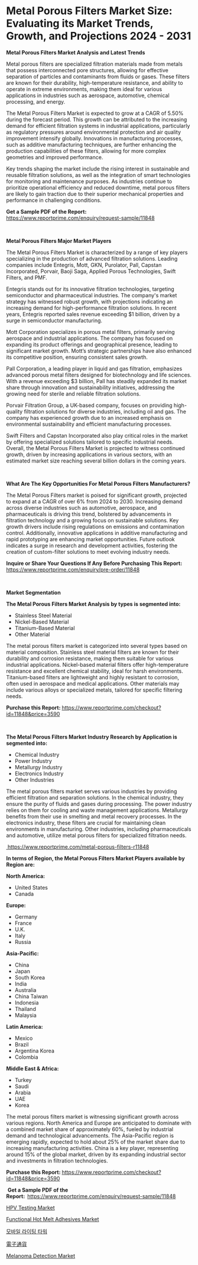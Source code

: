 <p><h1>Metal Porous Filters Market Size: Evaluating its Market Trends, Growth, and Projections 2024 - 2031</h1></p><p><strong>Metal Porous Filters Market Analysis and Latest Trends</strong></p>
<p><p>Metal porous filters are specialized filtration materials made from metals that possess interconnected pore structures, allowing for effective separation of particles and contaminants from fluids or gases. These filters are known for their durability, high-temperature resistance, and ability to operate in extreme environments, making them ideal for various applications in industries such as aerospace, automotive, chemical processing, and energy.</p><p>The Metal Porous Filters Market is expected to grow at a CAGR of 5.50% during the forecast period. This growth can be attributed to the increasing demand for efficient filtration systems in industrial applications, particularly as regulatory pressures around environmental protection and air quality improvement intensify globally. Innovations in manufacturing processes, such as additive manufacturing techniques, are further enhancing the production capabilities of these filters, allowing for more complex geometries and improved performance.</p><p>Key trends shaping the market include the rising interest in sustainable and reusable filtration solutions, as well as the integration of smart technologies for monitoring and maintenance purposes. As industries continue to prioritize operational efficiency and reduced downtime, metal porous filters are likely to gain traction due to their superior mechanical properties and performance in challenging conditions.</p></p>
<p><strong>Get a Sample PDF of the Report:&nbsp;</strong> <a href="https://www.reportprime.com/enquiry/request-sample/11848">https://www.reportprime.com/enquiry/request-sample/11848</a></p>
<p>&nbsp;</p>
<p><strong>Metal Porous Filters Major Market Players</strong></p>
<p><p>The Metal Porous Filters Market is characterized by a range of key players specializing in the production of advanced filtration solutions. Leading companies include Entegris, Mott, GKN, Purolator, Pall, Capstan Incorporated, Porvair, Baoji Saga, Applied Porous Technologies, Swift Filters, and PMF.</p><p>Entegris stands out for its innovative filtration technologies, targeting semiconductor and pharmaceutical industries. The company's market strategy has witnessed robust growth, with projections indicating an increasing demand for high-performance filtration solutions. In recent years, Entegris reported sales revenue exceeding $1 billion, driven by a surge in semiconductor manufacturing.</p><p>Mott Corporation specializes in porous metal filters, primarily serving aerospace and industrial applications. The company has focused on expanding its product offerings and geographical presence, leading to significant market growth. Mott’s strategic partnerships have also enhanced its competitive position, ensuring consistent sales growth.</p><p>Pall Corporation, a leading player in liquid and gas filtration, emphasizes advanced porous metal filters designed for biotechnology and life sciences. With a revenue exceeding $3 billion, Pall has steadily expanded its market share through innovation and sustainability initiatives, addressing the growing need for sterile and reliable filtration solutions.</p><p>Porvair Filtration Group, a UK-based company, focuses on providing high-quality filtration solutions for diverse industries, including oil and gas. The company has experienced growth due to an increased emphasis on environmental sustainability and efficient manufacturing processes.</p><p>Swift Filters and Capstan Incorporated also play critical roles in the market by offering specialized solutions tailored to specific industrial needs. Overall, the Metal Porous Filters Market is projected to witness continued growth, driven by increasing applications in various sectors, with an estimated market size reaching several billion dollars in the coming years.</p></p>
<p>&nbsp;</p>
<p><strong>What Are The Key Opportunities For Metal Porous Filters Manufacturers?</strong></p>
<p><p>The Metal Porous Filters market is poised for significant growth, projected to expand at a CAGR of over 6% from 2024 to 2030. Increasing demand across diverse industries such as automotive, aerospace, and pharmaceuticals is driving this trend, bolstered by advancements in filtration technology and a growing focus on sustainable solutions. Key growth drivers include rising regulations on emissions and contamination control. Additionally, innovative applications in additive manufacturing and rapid prototyping are enhancing market opportunities. Future outlook indicates a surge in research and development activities, fostering the creation of custom-filter solutions to meet evolving industry needs.</p></p>
<p><strong>Inquire or Share Your Questions If Any Before Purchasing This Report:</strong> <a href="https://www.reportprime.com/enquiry/pre-order/11848">https://www.reportprime.com/enquiry/pre-order/11848</a></p>
<p>&nbsp;</p>
<p><strong>Market Segmentation</strong></p>
<p><strong>The Metal Porous Filters Market Analysis by types is segmented into:</strong></p>
<p><ul><li>Stainless Steel Material</li><li>Nickel-Based Material</li><li>Titanium-Based Material</li><li>Other Material</li></ul></p>
<p><p>The metal porous filters market is categorized into several types based on material composition. Stainless steel material filters are known for their durability and corrosion resistance, making them suitable for various industrial applications. Nickel-based material filters offer high-temperature resistance and excellent chemical stability, ideal for harsh environments. Titanium-based filters are lightweight and highly resistant to corrosion, often used in aerospace and medical applications. Other materials may include various alloys or specialized metals, tailored for specific filtering needs.</p></p>
<p><strong>Purchase this Report:&nbsp;</strong><a href="https://www.reportprime.com/checkout?id=11848&price=3590">https://www.reportprime.com/checkout?id=11848&price=3590</a></p>
<p>&nbsp;</p>
<p><strong>The Metal Porous Filters Market Industry Research by Application is segmented into:</strong></p>
<p><ul><li>Chemical Industry</li><li>Power Industry</li><li>Metallurgy Industry</li><li>Electronics Industry</li><li>Other Industries</li></ul></p>
<p><p>The metal porous filters market serves various industries by providing efficient filtration and separation solutions. In the chemical industry, they ensure the purity of fluids and gases during processing. The power industry relies on them for cooling and waste management applications. Metallurgy benefits from their use in smelting and metal recovery processes. In the electronics industry, these filters are crucial for maintaining clean environments in manufacturing. Other industries, including pharmaceuticals and automotive, utilize metal porous filters for specialized filtration needs.</p></p>
<p><a href="https://www.reportprime.com/metal-porous-filters-r11848">&nbsp;https://www.reportprime.com/metal-porous-filters-r11848</a></p>
<p><strong>In terms of Region, the Metal Porous Filters Market Players available by Region are:</strong></p>
<p>
    <p> <strong> North America: </strong>
        <ul>
            <li>United States</li>
            <li>Canada</li>
        </ul>
        </p> 
    <p> <strong> Europe: </strong>
        <ul>
            <li>Germany</li>
            <li>France</li>
            <li>U.K.</li>
            <li>Italy</li>
            <li>Russia</li>
        </ul>
        </p> 
    <p> <strong> Asia-Pacific: </strong>
        <ul>
            <li>China</li>
            <li>Japan</li>
            <li>South Korea</li>
            <li>India</li>
            <li>Australia</li>
            <li>China Taiwan</li>
            <li>Indonesia</li>
            <li>Thailand</li>
            <li>Malaysia</li>
        </ul>
        </p> 
    <p> <strong> Latin America: </strong>
        <ul>
            <li>Mexico</li>
            <li>Brazil</li>
            <li>Argentina Korea</li>
            <li>Colombia</li>
        </ul>
        </p> 
    <p> <strong> Middle East & Africa: </strong>
        <ul>
            <li>Turkey</li>
            <li>Saudi</li>
            <li>Arabia</li>
            <li>UAE</li>
            <li>Korea</li>
        </ul>
    </p>
    </p>
<p><p>The metal porous filters market is witnessing significant growth across various regions. North America and Europe are anticipated to dominate with a combined market share of approximately 60%, fueled by industrial demand and technological advancements. The Asia-Pacific region is emerging rapidly, expected to hold about 25% of the market share due to increasing manufacturing activities. China is a key player, representing around 15% of the global market, driven by its expanding industrial sector and investments in filtration technologies.</p></p>
<p><strong>Purchase this Report: </strong><a href="https://www.reportprime.com/checkout?id=11848&price=3590">https://www.reportprime.com/checkout?id=11848&price=3590</a></p>
<p>&nbsp;<strong>Get a Sample PDF of the Report:&nbsp;&nbsp;</strong><a href="https://www.reportprime.com/enquiry/request-sample/11848">https://www.reportprime.com/enquiry/request-sample/11848</a></p>
<p><strong></strong></p>
<p><p><a href="https://medium.com/@djjdj3773/global-perspectives-on-hpv-testing-market-trends-and-forecast-2024-2031-869b59356bc5">HPV Testing Market</a></p><p><a href="https://issuu.com/reportprime-2/docs/functional-hot-melt-adhesives-marke_da25e14da33d4c">Functional Hot Melt Adhesives Market</a></p><p><a href="https://medium.com/@adsogvwv75/%EC%A0%84%EC%84%B8%EA%B3%84-%EB%AA%A8%EB%B0%94%EC%9D%BC-%EB%9D%BC%EC%9D%B4%ED%8A%B8-%ED%83%80%EC%9B%8C-%EC%8B%9C%EC%9E%A5-%EB%8F%99%ED%96%A5%EC%97%90-%EB%8C%80%ED%95%9C-%EC%A0%84%EB%9E%B5%EC%A0%81-%EC%9D%B8%EC%82%AC%EC%9D%B4%ED%8A%B8-2024-2031-134%ED%8E%98%EC%9D%B4%EC%A7%80%EC%97%90-%EA%B1%B8%EC%B3%90-%EB%8B%A4%EB%A3%B8-7a3dd9f6ff84">모바일 라이팅 타워</a></p><p><a href="https://medium.com/@tealricheld61/%E9%9B%BB%E5%AD%90%E9%80%9A%E8%B2%A8%E5%B8%82%E5%A0%B4%E3%81%B8%E3%81%AE%E6%B7%B1%E3%81%84%E6%8E%98%E3%82%8A%E4%B8%8B%E3%81%92-%E3%83%88%E3%83%AC%E3%83%B3%E3%83%89-%E5%B8%82%E5%A0%B4%E3%82%BB%E3%82%B0%E3%83%A1%E3%83%B3%E3%83%86%E3%83%BC%E3%82%B7%E3%83%A7%E3%83%B3-%E7%AB%B6%E4%BA%89%E5%88%86%E6%9E%90-ba73dd469334">電子通貨</a></p><p><a href="https://medium.com/@djjdj3773/melanoma-detection-market-market-segmentation-geographical-regions-and-market-forcast-till-2031-dbc7d67394df">Melanoma Detection Market</a></p></p>